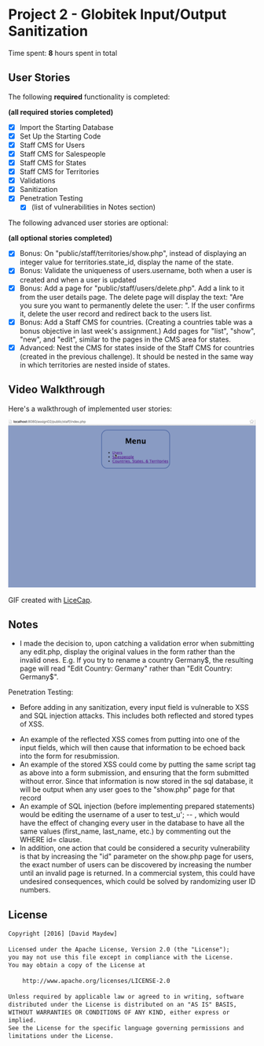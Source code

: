 # Project 2 - Globitek Input/Output Sanitization

Time spent: **8** hours spent in total

## User Stories

The following **required** functionality is completed:

**(all required stories completed)**

- [x] Import the Starting Database
- [x] Set Up the Starting Code
- [x] Staff CMS for Users
- [x] Staff CMS for Salespeople
- [x] Staff CMS for States
- [x] Staff CMS for Territories
- [x] Validations
- [x] Sanitization
- [x] Penetration Testing
  - [x] (list of vulnerabilities in Notes section)

The following advanced user stories are optional:

**(all optional stories completed)**

- [x] Bonus: On "public/staff/territories/show.php", instead of displaying an integer value for territories.state_id, display the name of the state.
- [x] Bonus: Validate the uniqueness of users.username, both when a user is created and when a user is updated
- [x] Bonus: Add a page for "public/staff/users/delete.php". Add a link to it from the user details page. The delete page will display the text: "Are you sure you want to permanently delete the user: ". If the user confirms it, delete the user record and redirect back to the users list.
- [x] Bonus: Add a Staff CMS for countries. (Creating a countries table was a bonus objective in last week's assignment.) Add pages for "list", "show", "new", and "edit", similar to the pages in the CMS area for states.
- [x] Advanced: Nest the CMS for states inside of the Staff CMS for countries (created in the previous challenge). It should be nested in the same way in which territories are nested inside of states.

## Video Walkthrough

Here's a walkthrough of implemented user stories:

<img src='anim_assign02.gif' title='Video Walkthrough' width='' alt='Video Walkthrough' />

GIF created with [LiceCap](http://www.cockos.com/licecap/).

## Notes

* I made the decision to, upon catching a validation error when submitting any edit.php, display the original values in the form rather than the invalid ones. E.g. If you try to rename a country Germany$, the resulting page will read "Edit Country: Germany" rather than "Edit Country: Germany$".

Penetration Testing:
- Before adding in any sanitization, every input field is vulnerable to XSS and SQL injection attacks. This includes both reflected and stored types of XSS.
* An example of the reflected XSS comes from putting <script>alert('XSS!');</script> into one of the input fields, which will then cause that information to be echoed back into the form for resubmission.
* An example of the stored XSS could come by putting the same script tag as above into a form submission, and ensuring that the form submitted without error. Since that information is now stored in the sql database, it will be output when any user goes to the "show.php" page for that record
* An example of SQL injection (before implementing prepared statements) would be editing the username of a user to test_u'; -- , which would have the effect of changing every user in the database to have all the same values (first_name, last_name, etc.) by commenting out the WHERE id= clause.
* In addition, one action that could be considered a security vulnerability is that by increasing the "id" parameter on the show.php page for users, the exact number of users can be discovered by increasing the number until an invalid page is returned. In a commercial system, this could have undesired consequences, which could be solved by randomizing user ID numbers.

## License

    Copyright [2016] [David Maydew]

    Licensed under the Apache License, Version 2.0 (the "License");
    you may not use this file except in compliance with the License.
    You may obtain a copy of the License at

        http://www.apache.org/licenses/LICENSE-2.0

    Unless required by applicable law or agreed to in writing, software
    distributed under the License is distributed on an "AS IS" BASIS,
    WITHOUT WARRANTIES OR CONDITIONS OF ANY KIND, either express or implied.
    See the License for the specific language governing permissions and
    limitations under the License.
